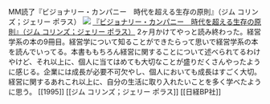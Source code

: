 MM読了『ビジョナリー・カンパニー　時代を超える生存の原則』（ジム コリンズ；ジェリー ポラス）
[![](https://images-fe.ssl-images-amazon.com/images/I/41OjvQzGvCL._SL160_.jpg)](http://www.amazon.co.jp/exec/obidos/ASIN/B00MVM2EPE/choiyaki81-22/ref=nosim)
[『ビジョナリー・カンパニー　時代を超える生存の原則』（ジム コリンズ；ジェリー ポラス）](http://www.amazon.co.jp/exec/obidos/ASIN/B00MVM2EPE/choiyaki81-22/ref=nosim)
2ヶ月かけてやっと読み終わった。経営学系の本の9冊目。経営学について知ることができたらって思いで経営学系の本を読んでいってる。本書ももちろん経営に関することについて述べられてるわけやけど、それ以上に、個人に当てはめても大切なことが盛りだくさんやったように感じる。企業には成長が必要不可欠やし、個人においても成長はすごく大切。経営に関するあれこれ以上に、自分の生活に取り入れたいことを多く学べたように思う。
[[1995]] [[ジム コリンズ；ジェリー ポラス]] [[日経BP社]]
